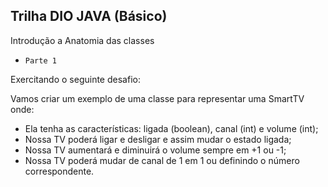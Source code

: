 ## Trilha DIO JAVA (Básico)

Introdução a Anatomia das classes

- `Parte 1` 

Exercitando o seguinte desafio:

 Vamos criar um exemplo de uma classe para representar uma SmartTV onde:
 
- Ela tenha as características: ligada (boolean), canal (int) e volume (int);
- Nossa TV poderá ligar e desligar e assim mudar o estado ligada;
- Nossa TV aumentará e diminuirá o volume sempre em +1 ou -1;
- Nossa TV poderá mudar de canal de 1 em 1 ou definindo o número correspondente.
